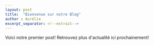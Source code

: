 ```yaml
---
layout: post
title:  "Bienvenue sur notre Blog"
author : Aurélie
excerpt_separator: <!--extrait-->
---
```


Voici notre premier post!
Retrouvez plus d'actualité ici prochainement!<!--extrait-->
